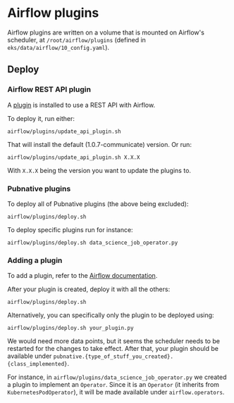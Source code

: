 # Airflow plugins

Airflow plugins are written on a volume that is mounted on Airflow's scheduler, at `/root/airflow/plugins` (defined in `eks/data/airflow/10_config.yaml`).

## Deploy

### Airflow REST API plugin

A [plugin](https://github.com/teamclairvoyant/airflow-rest-api-plugin) is installed to use a REST API with Airflow.

To deploy it, run either:

    airflow/plugins/update_api_plugin.sh

That will install the default (1.0.7-communicate) version. Or run:

    airflow/plugins/update_api_plugin.sh X.X.X

With `X.X.X` being the version you want to update the plugins to.

### Pubnative plugins

To deploy all of Pubnative plugins (the above being excluded):

    airflow/plugins/deploy.sh

To deploy specific plugins run for instance:

    airflow/plugins/deploy.sh data_science_job_operator.py

### Adding a plugin

To add a plugin, refer to the [Airflow documentation](https://airflow.apache.org/plugins.html).

After your plugin is created, deploy it with all the others:

    airflow/plugins/deploy.sh

Alternatively, you can specifically only the plugin to be deployed using:

    airflow/plugins/deploy.sh your_plugin.py

We would need more data points, but it seems the scheduler needs to be restarted for the changes to take effect.
After that, your plugin should be available under `pubnative.{type_of_stuff_you_created}.{class_implemented}`.

For instance, in `airflow/plugins/data_science_job_operator.py` we created a plugin to implement an `Operator`.
Since it is an `Operator` (it inherits from `KubernetesPodOperator`), it will be made available under `airflow.operators`.
